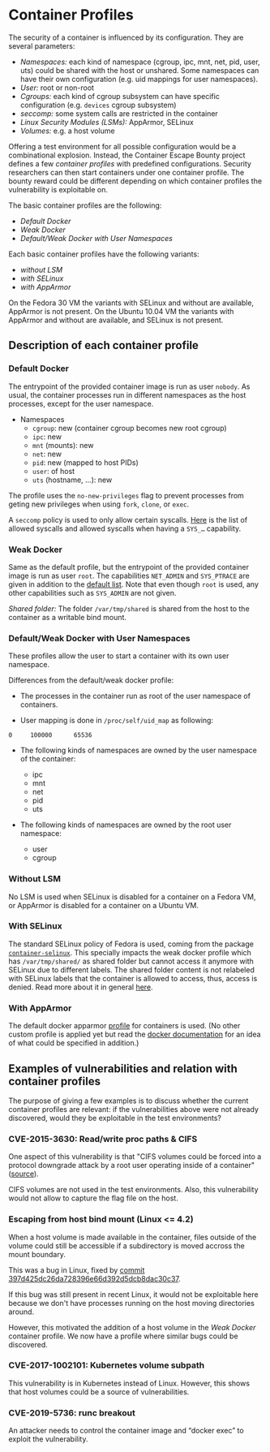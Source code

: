 # Container Profiles

The security of a container is influenced by its configuration. They are
several parameters:

- *Namespaces:* each kind of namespace (cgroup, ipc, mnt, net, pid, user, uts)
  could be shared with the host or unshared. Some namespaces can have their own
  configuration (e.g. uid mappings for user namespaces).
- *User:* root or non-root
- *Cgroups:* each kind of cgroup subsystem can have specific configuration
  (e.g. `devices` cgroup subsystem)
- *seccomp:* some system calls are restricted in the container
- *Linux Security Modules (LSMs):* AppArmor, SELinux
- *Volumes:* e.g. a host volume

Offering a test environment for all possible configuration would be a
combinational explosion. Instead, the Container Escape Bounty project defines a
few _container profiles_ with predefined configurations. Security researchers
can then start containers under one container profile. The bounty reward could
be different depending on which container profiles the vulnerability is
exploitable on.

The basic container profiles are the following:
- *Default Docker*
- *Weak Docker*
- *Default/Weak Docker with User Namespaces*

Each basic container profiles have the following variants:
- *without LSM*
- *with SELinux*
- *with AppArmor*

On the Fedora 30 VM the variants with SELinux and without are available,
AppArmor is not present.
On the Ubuntu 10.04 VM the variants with AppArmor and without are available,
and SELinux is not present.

## Description of each container profile

### Default Docker

The entrypoint of the provided container image is run as user `nobody`.
As usual, the container processes run in different namespaces as the host processes,
except for the user namespace.

- Namespaces
  - `cgroup`: new (container cgroup becomes new root cgroup)
  - `ipc`: new
  - `mnt` (mounts): new
  - `net`: new
  - `pid`: new (mapped to host PIDs)
  - `user`: of host
  - `uts` (hostname, …): new

The profile uses the `no-new-privileges` flag to prevent processes from geting
new privileges when using `fork`, `clone`, or `exec`.

A `seccomp` policy is used to only allow certain syscalls.
[Here](https://github.com/moby/moby/blob/238f8eaa31aa74be843c81703fabf774863ec30c/profiles/seccomp/default.json)
is the list of allowed syscalls and allowed syscalls when having a `SYS_…` capability.

### Weak Docker

Same as the default profile, but the entrypoint of the provided container image is run as user `root`.
The capabilities `NET_ADMIN` and `SYS_PTRACE` are given in addition to the
[default list](https://docs.docker.com/engine/reference/run/#runtime-privilege-and-linux-capabilities).
Note that even though `root` is used, any other capabilities such as `SYS_ADMIN` are not given.

*Shared folder:* The folder `/var/tmp/shared` is shared from the host to the container as a writable bind mount.

### Default/Weak Docker with User Namespaces

These profiles allow the user to start a container with its own user namespace.

Differences from the default/weak docker profile:

* The processes in the container run as root of the user namespace of containers.

* User mapping is done in `/proc/self/uid_map` as following:

```
0     100000      65536
```

* The following kinds of namespaces are owned by the user namespace of the container:

  - ipc
  - mnt
  - net
  - pid
  - uts

* The following kinds of namespaces are owned by the root user namespace:

  - user
  - cgroup


### Without LSM

No LSM is used when SELinux is disabled for a container on a Fedora VM,
or AppArmor is disabled for a container on a Ubuntu VM.

### With SELinux

The standard SELinux policy of Fedora is used, coming from
the package [`container-selinux`](https://github.com/containers/container-selinux).
This specially impacts the weak docker profile which has
`/var/tmp/shared/` as shared folder but cannot access it anymore
with SELinux due to different labels.
The shared folder content is not relabeled with SELinux labels that the container is
allowed to access, thus, access is denied.
Read more about it in general [here](https://www.projectatomic.io/docs/docker-and-selinux/).

### With AppArmor

The default docker apparmor [profile](https://github.com/docker/docker-ce/blob/master/components/engine/profiles/apparmor/template.go)
for containers is used.
(No other custom profile is applied yet but read the [docker documentation](https://docs.docker.com/engine/security/apparmor/)
for an idea of what could be specified in addition.)

## Examples of vulnerabilities and relation with container profiles

The purpose of giving a few examples is to discuss whether the current
container profiles are relevant: if the vulnerabilities above were not already
discovered, would they be exploitable in the test environments?

### CVE-2015-3630: Read/write proc paths & CIFS

One aspect of this vulnerability is that "CIFS volumes could be forced into a
protocol downgrade attack by a root user operating inside of a container"
([source](https://packetstormsecurity.com/files/131835/Docker-Privilege-Escalation-Information-Disclosure.html)).

CIFS volumes are not used in the test environments. Also, this vulnerability
would not allow to capture the flag file on the host.

### Escaping from host bind mount (Linux <= 4.2)

When a host volume is made available in the container, files outside of the
volume could still be accessible if a subdirectory is moved accross the mount
boundary.

This was a bug in Linux, fixed by [commit 397d425dc26da728396e66d392d5dcb8dac30c37](https://git.kernel.org/pub/scm/linux/kernel/git/torvalds/linux.git/commit/?id=397d425dc26da728396e66d392d5dcb8dac30c37).

If this bug was still present in recent Linux, it would not be exploitable here
because we don't have processes running on the host moving directories around.

However, this motivated the addition of a host volume in the _Weak Docker_
container profile. We now have a profile where similar bugs could be discovered.

### CVE-2017-1002101: Kubernetes volume subpath

This vulnerability is in Kubernetes instead of Linux. However, this shows that
host volumes could be a source of vulnerabilities.

### CVE-2019-5736: runc breakout

An attacker needs to control the container image and “docker exec” to exploit
the vulnerability.

